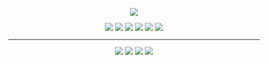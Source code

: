 <p align="center">
  <img src="https://capsule-render.vercel.app/api?text=Welcome!👨‍💻&animation=fadeIn&type=waving&color=gradient&height=100"/>
</p>

<p align="center">
    <a href="https://www.linkedin.com/in/brnodev/"><img src="https://img.shields.io/badge/LinkedIn-0077B5?style=plastic&logo=linkedin&logoColor=white" /></a> <a href=""><img src="https://img.shields.io/badge/Instagram-E4405F?style=plastic&logo=instagram&logoColor=white" /></a> <a href=""><img src="https://img.shields.io/badge/Twitter-1DA1F2?style=plastic&logo=twitter&logoColor=white" /></a> <a href="https://github.com/brnogit"><img src="https://img.shields.io/badge/GitHub-100000?style=plastic&logo=github&logoColor=white" /></a> <a href="https://gitlab.com/brnolab"><img src="https://img.shields.io/badge/GitLab-330F63?style=plastic&logo=gitlab&logoColor=white" /></a> <a href="#"><img src="https://img.shields.io/badge/Reddit-FF4500?style=plastic&logo=reddit&logoColor=white" /></a>
</p>

<hr>
<p align="center">
    <a href="#"><img src="https://img.shields.io/badge/C%23-239120?style=plastic&logo=c-sharp&logoColor=white" /></a> <a href="#"><img src="https://img.shields.io/badge/.NET-5C2D91?style=plastic&logo=.net&logoColor=white" /></a> <a href="#"><img src="https://img.shields.io/badge/Angular-DD0031?style=plastic&logo=angular&logoColor=white" /></a> <a href=""><img src="https://img.shields.io/badge/MySQL-00000F?style=plastic&logo=mysql&logoColor=white" /></a>
</p>




